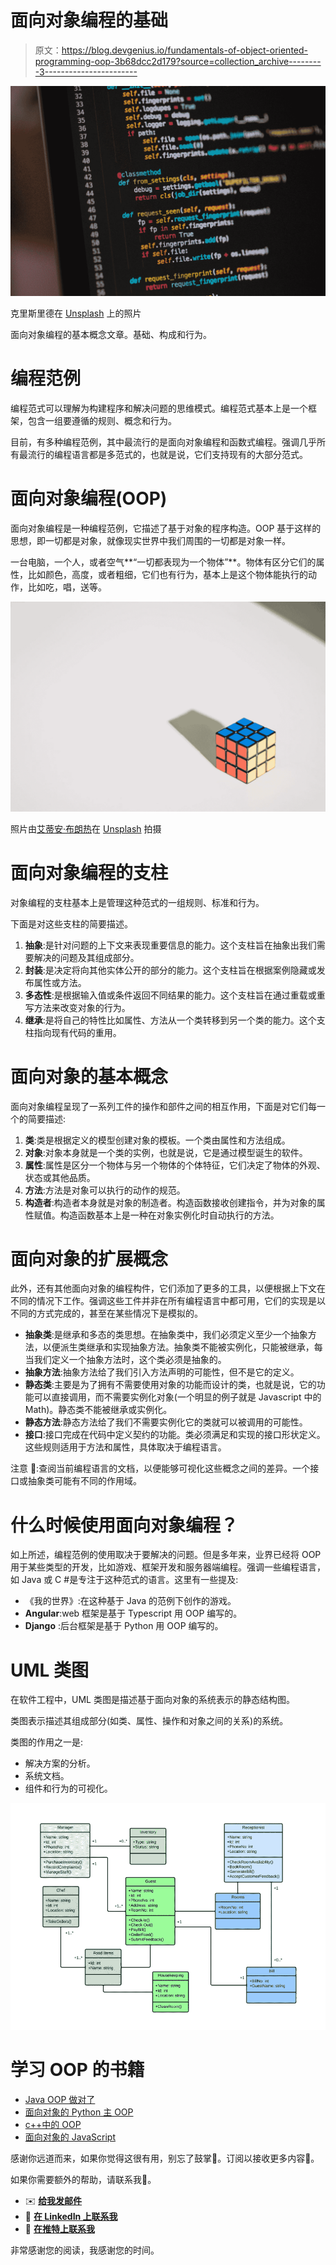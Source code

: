 # 面向对象编程的基础

> 原文：<https://blog.devgenius.io/fundamentals-of-object-oriented-programming-oop-3b68dcc2d179?source=collection_archive---------3----------------------->

![](img/a44bf481c390403554511933718b8bcb.png)

克里斯里德在 [Unsplash](https://unsplash.com?utm_source=medium&utm_medium=referral) 上的照片

面向对象编程的基本概念文章。基础、构成和行为。

# 编程范例

编程范式可以理解为构建程序和解决问题的思维模式。编程范式基本上是一个框架，包含一组要遵循的规则、概念和行为。

目前，有多种编程范例，其中最流行的是面向对象编程和函数式编程。强调几乎所有最流行的编程语言都是多范式的，也就是说，它们支持现有的大部分范式。

# 面向对象编程(OOP)

面向对象编程是一种编程范例，它描述了基于对象的程序构造。OOP 基于这样的思想，即一切都是对象，就像现实世界中我们周围的一切都是对象一样。

一台电脑，一个人，或者空气**“一切都表现为一个物体”**。物体有区分它们的属性，比如颜色，高度，或者粗细，它们也有行为，基本上是这个物体能执行的动作，比如吃，唱，送等。

![](img/0217f6b44c5baacb1842c866e4f2837b.png)

照片由[艾蒂安·布朗热](https://unsplash.com/@etienneblg?utm_source=medium&utm_medium=referral)在 [Unsplash](https://unsplash.com?utm_source=medium&utm_medium=referral) 拍摄

# 面向对象编程的支柱

对象编程的支柱基本上是管理这种范式的一组规则、标准和行为。

下面是对这些支柱的简要描述。

1.  **抽象**:是针对问题的上下文来表现重要信息的能力。这个支柱旨在抽象出我们需要解决的问题及其组成部分。
2.  **封装**:是决定将向其他实体公开的部分的能力。这个支柱旨在根据案例隐藏或发布属性或方法。
3.  **多态性**:是根据输入值或条件返回不同结果的能力。这个支柱旨在通过重载或重写方法来改变对象的行为。
4.  **继承**:是将自己的特性比如属性、方法从一个类转移到另一个类的能力。这个支柱指向现有代码的重用。

# 面向对象的基本概念

面向对象编程呈现了一系列工件的操作和部件之间的相互作用，下面是对它们每一个的简要描述:

1.  **类**:类是根据定义的模型创建对象的模板。一个类由属性和方法组成。
2.  **对象**:对象本身就是一个类的实例，也就是说，它是通过模型诞生的软件。
3.  **属性**:属性是区分一个物体与另一个物体的个体特征，它们决定了物体的外观、状态或其他品质。
4.  **方法**:方法是对象可以执行的动作的规范。
5.  **构造者**:构造者本身就是对象的制造者。构造函数接收创建指令，并为对象的属性赋值。构造函数基本上是一种在对象实例化时自动执行的方法。

# 面向对象的扩展概念

此外，还有其他面向对象的编程构件，它们添加了更多的工具，以便根据上下文在不同的情况下工作。强调这些工件并非在所有编程语言中都可用，它们的实现是以不同的方式完成的，甚至在某些情况下是模拟的。

*   **抽象类**:是继承和多态的类思想。在抽象类中，我们必须定义至少一个抽象方法，以便派生类继承和实现抽象方法。抽象类不能被实例化，只能被继承，每当我们定义一个抽象方法时，这个类必须是抽象的。
*   **抽象方法**:抽象方法给了我们引入方法声明的可能性，但不是它的定义。
*   **静态类**:主要是为了拥有不需要使用对象的功能而设计的类，也就是说，它的功能可以直接调用，而不需要实例化对象(一个明显的例子就是 Javascript 中的 Math)。静态类不能被继承或实例化。
*   **静态方法**:静态方法给了我们不需要实例化它的类就可以被调用的可能性。
*   **接口**:接口完成在代码中定义契约的功能。类必须满足和实现的接口形状定义。这些规则适用于方法和属性，具体取决于编程语言。

注意 🧐:查阅当前编程语言的文档，以便能够可视化这些概念之间的差异。一个接口或抽象类可能有不同的作用域。

# 什么时候使用面向对象编程？

如上所述，编程范例的使用取决于要解决的问题。但是多年来，业界已经将 OOP 用于某些类型的开发，比如游戏、框架开发和服务器端编程。强调一些编程语言，如 Java 或 C #是专注于这种范式的语言。这里有一些提及:

*   《我的世界》:在这种基于 Java 的范例下创作的游戏。
*   **Angular**:web 框架是基于 Typescript 用 OOP 编写的。
*   **Django** :后台框架是基于 Python 用 OOP 编写的。

# UML 类图

在软件工程中，UML 类图是描述基于面向对象的系统表示的静态结构图。

类图表示描述其组成部分(如类、属性、操作和对象之间的关系)的系统。

类图的作用之一是:

*   解决方案的分析。
*   系统文档。
*   组件和行为的可视化。

![](img/23997189301a2b873c46eb9d6c8421d6.png)

# 学习 OOP 的书籍

*   [Java OOP 做对了](https://www.amazon.es/Java-OOP-Done-Right-oriented/dp/1527284441/ref=sr_1_1?__mk_es_ES=%C3%85M%C3%85%C5%BD%C3%95%C3%91&crid=32EY0QDQZC7UR&keywords=OOP&qid=1664213815&qu=eyJxc2MiOiIxLjUzIiwicXNhIjoiMC4wMCIsInFzcCI6IjAuMDAifQ%3D%3D&s=books&sprefix=oop%2Cstripbooks%2C371&sr=1-1)
*   [面向对象的 Python 主 OOP](https://www.amazon.es/Object-Oriented-Python-Master-Building-Games/dp/1718502060/ref=sr_1_3?__mk_es_ES=%C3%85M%C3%85%C5%BD%C3%95%C3%91&keywords=OOP&qid=1664213882&qu=eyJxc2MiOiIxLjUzIiwicXNhIjoiMC4wMCIsInFzcCI6IjAuMDAifQ%3D%3D&s=books&sr=1-3)
*   [c++中的 OOP](https://www.amazon.es/OOP-C-Babar-Bilal/dp/B0B4X3YK7C/ref=sr_1_4?__mk_es_ES=%C3%85M%C3%85%C5%BD%C3%95%C3%91&keywords=OOP&qid=1664213922&qu=eyJxc2MiOiIxLjUzIiwicXNhIjoiMC4wMCIsInFzcCI6IjAuMDAifQ%3D%3D&s=books&sr=1-4)
*   [面向对象的 JavaScript](https://www.amazon.es/Object-Oriented-JavaScript-Third-Ved-Antani/dp/178588056X/ref=sr_1_3?__mk_es_ES=%C3%85M%C3%85%C5%BD%C3%95%C3%91&crid=1LQBOBMXH9YHK&keywords=OOP+javascript&qid=1664213957&qu=eyJxc2MiOiIxLjQ1IiwicXNhIjoiMC4wMCIsInFzcCI6IjAuMDAifQ%3D%3D&s=books&sprefix=oop+javascrip%2Cstripbooks%2C333&sr=1-3)

感谢你远道而来，如果你觉得这很有用，别忘了鼓掌👏。订阅以接收更多内容🔔。

如果你需要额外的帮助，请联系我🤠。

*   ✉️ [**给我发邮件**](mailto:dcortes.net@gmail.com)
*   🤝 [**在 LinkedIn 上联系我**](https://www.linkedin.com/in/dcortesnet/)
*   📮 [**在推特上联系我**](https://twitter.com/dcortes_net)

非常感谢您的阅读，我感谢您的时间。